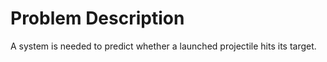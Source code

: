 # Problem Description

A system is needed to predict whether a launched projectile hits its target.
